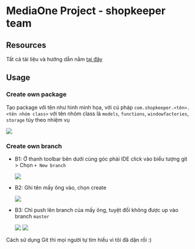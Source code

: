 # MediaOne Project - shopkeeper team
## Resources
Tất cả tài liệu và hướng dẫn nằm [tại đây](https://husteduvn-my.sharepoint.com/:f:/g/personal/linh_tpm200352_sis_hust_edu_vn/Eu35eKm_rilFo1JaAtA0L-8BASTReqDIyjv-qQdpWbNH2Q?e=SCYXye)
## Usage
### Create own package
  Tạo package với tên như hình minh họa, với cú pháp `com.shopkeeper.<tên>.<tên nhóm class>` với tên nhóm class là `models`, `functions`, `windowfactories`, `storage` tùy theo nhiệm vụ
  
  ![](https://i.imgur.com/IZECFdY.png)

### Create own branch
- B1: Ở thanh toolbar bên dưới cùng góc phải IDE click vào biểu tượng git > Chọn `+ New branch`

  ![](https://i.imgur.com/J375W9B.png)

- B2: Ghi tên mấy ông vào, chọn create

  ![](https://i.imgur.com/JKVTfVi.png)

- B3: Chỉ push lên branch của mấy ông, tuyệt đối không được up vào branch `master`

  ![](https://i.imgur.com/NcSOKba.png)
  ![](https://i.imgur.com/tZP5PI7.png)

Cách sử dụng Git thì mọi người tự tìm hiểu vì tôi đã dặn rồi :)
